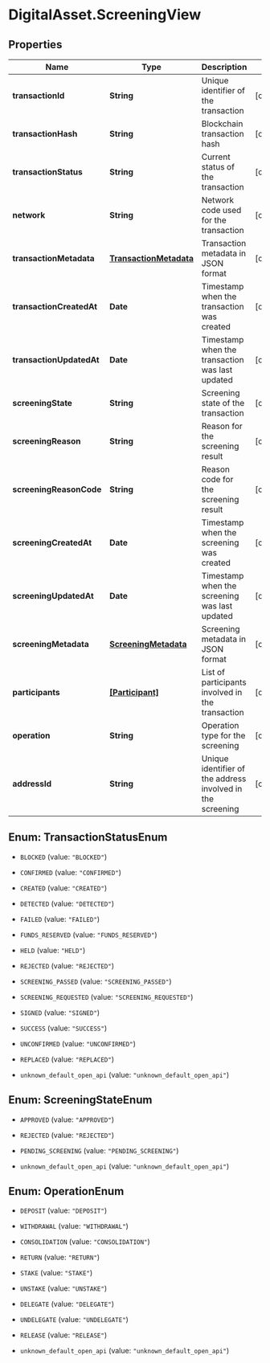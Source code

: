 # DigitalAsset.ScreeningView

## Properties

Name | Type | Description | Notes
------------ | ------------- | ------------- | -------------
**transactionId** | **String** | Unique identifier of the transaction | [optional] 
**transactionHash** | **String** | Blockchain transaction hash | [optional] 
**transactionStatus** | **String** | Current status of the transaction | [optional] 
**network** | **String** | Network code used for the transaction | [optional] 
**transactionMetadata** | [**TransactionMetadata**](TransactionMetadata.md) | Transaction metadata in JSON format | [optional] 
**transactionCreatedAt** | **Date** | Timestamp when the transaction was created | [optional] 
**transactionUpdatedAt** | **Date** | Timestamp when the transaction was last updated | [optional] 
**screeningState** | **String** | Screening state of the transaction | [optional] 
**screeningReason** | **String** | Reason for the screening result | [optional] 
**screeningReasonCode** | **String** | Reason code for the screening result | [optional] 
**screeningCreatedAt** | **Date** | Timestamp when the screening was created | [optional] 
**screeningUpdatedAt** | **Date** | Timestamp when the screening was last updated | [optional] 
**screeningMetadata** | [**ScreeningMetadata**](ScreeningMetadata.md) | Screening metadata in JSON format | [optional] 
**participants** | [**[Participant]**](Participant.md) | List of participants involved in the transaction | [optional] 
**operation** | **String** | Operation type for the screening | [optional] 
**addressId** | **String** | Unique identifier of the address involved in the screening | [optional] 



## Enum: TransactionStatusEnum


* `BLOCKED` (value: `"BLOCKED"`)

* `CONFIRMED` (value: `"CONFIRMED"`)

* `CREATED` (value: `"CREATED"`)

* `DETECTED` (value: `"DETECTED"`)

* `FAILED` (value: `"FAILED"`)

* `FUNDS_RESERVED` (value: `"FUNDS_RESERVED"`)

* `HELD` (value: `"HELD"`)

* `REJECTED` (value: `"REJECTED"`)

* `SCREENING_PASSED` (value: `"SCREENING_PASSED"`)

* `SCREENING_REQUESTED` (value: `"SCREENING_REQUESTED"`)

* `SIGNED` (value: `"SIGNED"`)

* `SUCCESS` (value: `"SUCCESS"`)

* `UNCONFIRMED` (value: `"UNCONFIRMED"`)

* `REPLACED` (value: `"REPLACED"`)

* `unknown_default_open_api` (value: `"unknown_default_open_api"`)





## Enum: ScreeningStateEnum


* `APPROVED` (value: `"APPROVED"`)

* `REJECTED` (value: `"REJECTED"`)

* `PENDING_SCREENING` (value: `"PENDING_SCREENING"`)

* `unknown_default_open_api` (value: `"unknown_default_open_api"`)





## Enum: OperationEnum


* `DEPOSIT` (value: `"DEPOSIT"`)

* `WITHDRAWAL` (value: `"WITHDRAWAL"`)

* `CONSOLIDATION` (value: `"CONSOLIDATION"`)

* `RETURN` (value: `"RETURN"`)

* `STAKE` (value: `"STAKE"`)

* `UNSTAKE` (value: `"UNSTAKE"`)

* `DELEGATE` (value: `"DELEGATE"`)

* `UNDELEGATE` (value: `"UNDELEGATE"`)

* `RELEASE` (value: `"RELEASE"`)

* `unknown_default_open_api` (value: `"unknown_default_open_api"`)




